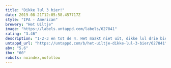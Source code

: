 ```yaml
---
title: "Dikke lul 3 bier!"
date: 2019-08-21T12:05:58.457717Z
style: "IPA - American"
brewery: "Het Uiltje"
image: "https://labels.untappd.com/labels/627841"
rating: "3.46"
description: "1-2-3 en tot de 4. Het maakt niet uit, dikke lul drie bier! If you are not from the Netherlands please do not translate the name of this beer! (Obviously you are going to now!) However this extraordinary hoppy pale ale was named after a Dutch and even Haarlem’ saying (found out after we made the beer). Awesome hop forward and dry-ridiculously-hopped American Pale Ale. Light/medium bodied and a lot of dank hops in it. The good stuff ☺ "
untappd_url: "https://untappd.com/b/het-uiltje-dikke-lul-3-bier/627841"
abv: "5.6"
ibu: "60"
robots: noindex,nofollow
---
```

